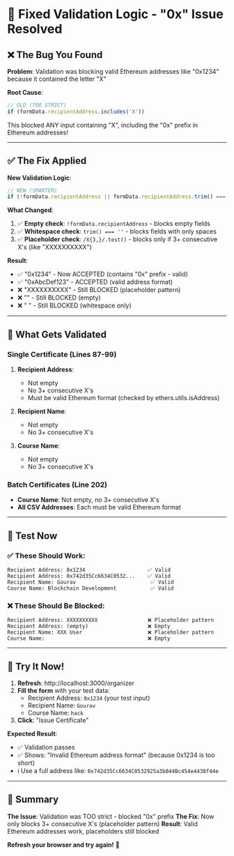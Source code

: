 # 🔧 Fixed Validation Logic - "0x" Issue Resolved

## ❌ The Bug You Found

**Problem**: Validation was blocking valid Ethereum addresses like "0x1234" because it contained the letter "X"

**Root Cause**:

```javascript
// OLD (TOO STRICT)
if (formData.recipientAddress.includes('X'))
```

This blocked ANY input containing "X", including the "0x" prefix in Ethereum addresses!

---

## ✅ The Fix Applied

**New Validation Logic**:

```javascript
// NEW (SMARTER)
if (!formData.recipientAddress || formData.recipientAddress.trim() === '' || /X{3,}/.test(formData.recipientAddress))
```

**What Changed**:

1. ✅ **Empty check**: `!formData.recipientAddress` - blocks empty fields
2. ✅ **Whitespace check**: `trim() === ''` - blocks fields with only spaces
3. ✅ **Placeholder check**: `/X{3,}/.test()` - blocks only if 3+ consecutive X's (like "XXXXXXXXXX")

**Result**:

- ✅ "0x1234" - Now ACCEPTED (contains "0x" prefix - valid)
- ✅ "0xAbcDef123" - ACCEPTED (valid address format)
- ❌ "XXXXXXXXXX" - Still BLOCKED (placeholder pattern)
- ❌ "" - Still BLOCKED (empty)
- ❌ " " - Still BLOCKED (whitespace only)

---

## 🎯 What Gets Validated

### Single Certificate (Lines 87-99)

1. **Recipient Address**:

   - Not empty
   - No 3+ consecutive X's
   - Must be valid Ethereum format (checked by ethers.utils.isAddress)

2. **Recipient Name**:

   - Not empty
   - No 3+ consecutive X's

3. **Course Name**:
   - Not empty
   - No 3+ consecutive X's

### Batch Certificates (Line 202)

- **Course Name**: Not empty, no 3+ consecutive X's
- **All CSV Addresses**: Each must be valid Ethereum format

---

## 🧪 Test Now

### ✅ These Should Work:

```
Recipient Address: 0x1234                    ✅ Valid
Recipient Address: 0x742d35Cc6634C0532...    ✅ Valid
Recipient Name: Gourav                        ✅ Valid
Course Name: Blockchain Development           ✅ Valid
```

### ❌ These Should Be Blocked:

```
Recipient Address: XXXXXXXXXX                ❌ Placeholder pattern
Recipient Address: (empty)                   ❌ Empty
Recipient Name: XXX User                     ❌ Placeholder pattern
Course Name:                                 ❌ Empty
```

---

## 🚀 Try It Now!

1. **Refresh**: http://localhost:3000/organizer
2. **Fill the form** with your test data:
   - Recipient Address: `0x1234` (your test input)
   - Recipient Name: `Gourav`
   - Course Name: `hack`
3. **Click**: "Issue Certificate"

**Expected Result**:

- ✅ Validation passes
- ✅ Shows: "Invalid Ethereum address format" (because 0x1234 is too short)
- ℹ️ Use a full address like: `0x742d35Cc6634C0532925a3b844Bc454e4438f44e`

---

## 📝 Summary

**The Issue**: Validation was TOO strict - blocked "0x" prefix
**The Fix**: Now only blocks 3+ consecutive X's (placeholder pattern)
**Result**: Valid Ethereum addresses work, placeholders still blocked

**Refresh your browser and try again!** 🎉
